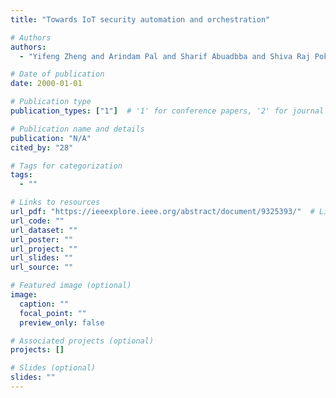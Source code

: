 ```yaml
---
title: "Towards IoT security automation and orchestration"

# Authors
authors:
  - "Yifeng Zheng and Arindam Pal and Sharif Abuadbba and Shiva Raj Pokhrel and Surya Nepal and Helge Janicke"

# Date of publication
date: 2000-01-01

# Publication type
publication_types: ["1"]  # '1' for conference papers, '2' for journal articles, '3' for preprints

# Publication name and details
publication: "N/A"
cited_by: "28"

# Tags for categorization
tags:
  - ""

# Links to resources
url_pdf: "https://ieeexplore.ieee.org/abstract/document/9325393/"  # Link to the resource
url_code: ""
url_dataset: ""
url_poster: ""
url_project: ""
url_slides: ""
url_source: ""

# Featured image (optional)
image:
  caption: ""
  focal_point: ""
  preview_only: false

# Associated projects (optional)
projects: []

# Slides (optional)
slides: ""
---
```

